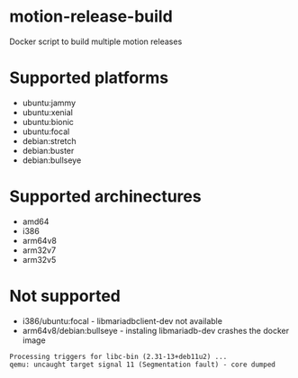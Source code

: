 # motion-release-build

Docker script to build multiple motion releases

# Supported platforms

* ubuntu:jammy
* ubuntu:xenial
* ubuntu:bionic
* ubuntu:focal
* debian:stretch
* debian:buster
* debian:bullseye

# Supported archinectures
 
 * amd64
 * i386
 * arm64v8
 * arm32v7
 * arm32v5
  
 # Not supported
 
 * i386/ubuntu:focal - libmariadbclient-dev not available
 * arm64v8/debian:bullseye - instaling libmariadb-dev crashes the docker image
 ```
 Processing triggers for libc-bin (2.31-13+deb11u2) ...
 qemu: uncaught target signal 11 (Segmentation fault) - core dumped
 ```

